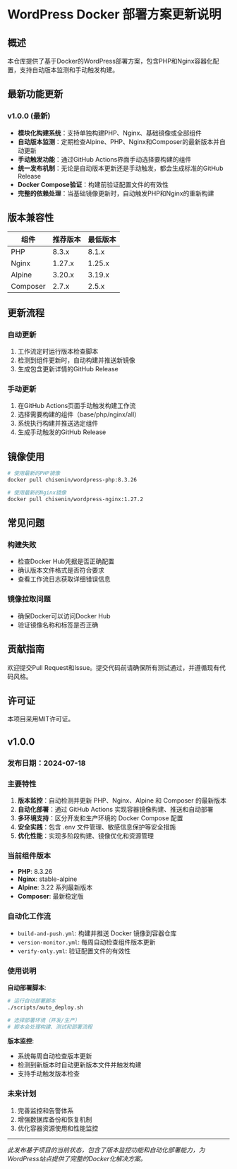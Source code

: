 # WordPress Docker 部署方案更新说明

## 概述

本仓库提供了基于Docker的WordPress部署方案，包含PHP和Nginx容器化配置，支持自动版本监测和手动触发构建。

## 最新功能更新

### v1.0.0 (最新)

- **模块化构建系统**：支持单独构建PHP、Nginx、基础镜像或全部组件
- **自动版本监测**：定期检查Alpine、PHP、Nginx和Composer的最新版本并自动更新
- **手动触发功能**：通过GitHub Actions界面手动选择要构建的组件
- **统一发布机制**：无论是自动版本更新还是手动触发，都会生成标准的GitHub Release
- **Docker Compose验证**：构建前验证配置文件的有效性
- **完整的依赖处理**：当基础镜像更新时，自动触发PHP和Nginx的重新构建

## 版本兼容性

| 组件 | 推荐版本 | 最低版本 |
|------|---------|----------|
| PHP  | 8.3.x   | 8.1.x    |
| Nginx| 1.27.x  | 1.25.x   |
| Alpine| 3.20.x  | 3.19.x   |
| Composer| 2.7.x  | 2.5.x   |

## 更新流程

### 自动更新

1. 工作流定时运行版本检查脚本
2. 检测到组件更新时，自动构建并推送新镜像
3. 生成包含更新详情的GitHub Release

### 手动更新

1. 在GitHub Actions页面手动触发构建工作流
2. 选择需要构建的组件（base/php/nginx/all）
3. 系统执行构建并推送选定组件
4. 生成手动触发的GitHub Release

## 镜像使用

```bash
# 使用最新的PHP镜像
docker pull chisenin/wordpress-php:8.3.26

# 使用最新的Nginx镜像
docker pull chisenin/wordpress-nginx:1.27.2
```

## 常见问题

### 构建失败

- 检查Docker Hub凭据是否正确配置
- 确认版本文件格式是否符合要求
- 查看工作流日志获取详细错误信息

### 镜像拉取问题

- 确保Docker可以访问Docker Hub
- 验证镜像名称和标签是否正确

## 贡献指南

欢迎提交Pull Request和Issue。提交代码前请确保所有测试通过，并遵循现有代码风格。

## 许可证

本项目采用MIT许可证。

## v1.0.0

### 发布日期：2024-07-18

### 主要特性

1. **版本监控**：自动检测并更新 PHP、Nginx、Alpine 和 Composer 的最新版本
2. **自动化部署**：通过 GitHub Actions 实现容器镜像构建、推送和自动部署
3. **多环境支持**：区分开发和生产环境的 Docker Compose 配置
4. **安全实践**：包含 .env 文件管理、敏感信息保护等安全措施
5. **优化性能**：实现多阶段构建、镜像优化和资源管理

### 当前组件版本

- **PHP**: 8.3.26
- **Nginx**: stable-alpine
- **Alpine**: 3.22 系列最新版本
- **Composer**: 最新稳定版

### 自动化工作流

- `build-and-push.yml`: 构建并推送 Docker 镜像到容器仓库
- `version-monitor.yml`: 每周自动检查组件版本更新
- `verify-only.yml`: 验证配置文件的有效性

### 使用说明

**自动部署脚本**:
```bash
# 运行自动部署脚本
./scripts/auto_deploy.sh

# 选择部署环境（开发/生产）
# 脚本会处理构建、测试和部署流程
```

**版本监控**:
- 系统每周自动检查版本更新
- 检测到新版本时自动更新版本文件并触发构建
- 支持手动触发版本检查

### 未来计划

1. 完善监控和告警体系
2. 增强数据库备份和恢复机制
3. 优化容器资源使用和性能监控

---

*此发布基于项目的当前状态，包含了版本监控功能和自动化部署能力，为WordPress站点提供了完整的Docker化解决方案。*